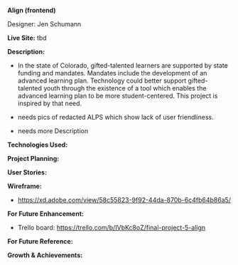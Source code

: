 **Align (frontend)**

Designer: Jen Schumann

**Live Site:**
tbd

**Description:**
- In the state of Colorado, gifted-talented learners are supported by state funding and mandates.  Mandates include the development of an advanced learning plan.  Technology could better support gifted-talented youth through the existence of a tool which enables the advanced learning plan to be more student-centered.  This project is inspired by that need.

- needs pics of redacted ALPS which show lack of user friendliness.

- needs more Description

**Technologies Used:**

**Project Planning:**

**User Stories:**

**Wireframe:**

- https://xd.adobe.com/view/58c55823-9f92-44da-870b-6c4fb64b86a5/

**For Future Enhancement:**

- Trello board: https://trello.com/b/IVbKc8oZ/final-project-5-align

**For Future Reference:**

**Growth & Achievements:**
